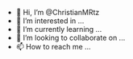 - 👋 Hi, I’m @ChristianMRtz
- 👀 I’m interested in ...
- 🌱 I’m currently learning ...
- 💞️ I’m looking to collaborate on ...
- 📫 How to reach me ...

<!---
ChristianMRtz/ChristianMRtz is a ✨ special ✨ repository because its `README.md` (this file) appears on your GitHub profile.
You can click the Preview link to take a look at your changes.
--->
